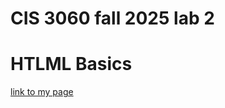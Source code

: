 # CIS 3060 fall 2025 lab 2 
# HTLML Basics 

[link to my page](file:///C:/Users/patri/Desktop/CIS%203060/Lab%202/lab2.html) 
